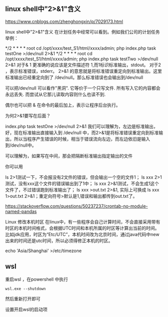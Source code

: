 ## linux shell中"2>&1"含义

https://www.cnblogs.com/zhenghongxin/p/7029173.html


linux shell中"2>&1"含义
在计划任务中经常可以看到。例如我们公司的计划任务举例：

*/2 * * * * root cd /opt/xxxx/test_S1/html/xxxx/admin; php index.php task testOne >/dev/null 2>&1
*/2 * * * * root cd /opt/xxxx/test_S1/html/xxxx/admin; php index.php task testTwo >/dev/null 2>&1
对于& 1 更准确的说应该是文件描述符 1,而1标识标准输出，stdout。
对于2 ，表示标准错误，stderr。
2>&1 的意思就是将标准错误重定向到标准输出。这里标准输出已经重定向到了 /dev/null。那么标准错误也会输出到/dev/null

可以把/dev/null 可以看作"黑洞". 它等价于一个只写文件. 所有写入它的内容都会永远丢失. 而尝试从它那儿读取内容则什么也读不到.

偶尔也可以把 & 在命令的最后加上，表示让程序后台执行。

为何2>&1要写在后面？

index.php task testOne >/dev/null 2>&1
我们可以理解为，左边是标准输出，好，现在标准输出直接输入到 /dev/null 中，而2>&1是将标准错误重定向到标准输出，所以当程序产生错误的时候，相当于错误流向左边，而左边依旧是输入到/dev/null中。

可以理解为，如果写在中间，那会把隔断标准输出指定输出的文件

你可以用

ls 2>1测试一下，不会报没有2文件的错误，但会输出一个空的文件1；
ls xxx 2>1测试，没有xxx这个文件的错误输出到了1中；
ls xxx 2>&1测试，不会生成1这个文件了，不过错误跑到标准输出了；
ls xxx >out.txt 2>&1, 实际上可换成 ls xxx 1>out.txt 2>&1；重定向符号>默认是1,错误和输出都传到out.txt了。


https://stackoverflow.com/questions/50237237/crontab-no-module-named-pandas

Linux 修改本机时区
在linux中，有一些程序会自己计算时间，不会直接采用带有时区的本机时间格式，会根据UTC时间和本机所属的时区等计算出当前的时间。 
比如jdk应用，时区为“Etc/UTC”，本机时间改为北京时间，通过java代码中new 出来的时间还是utc时间，所以必须得修正本机的时区。

echo 'Asia/Shanghai' >/etc/timezone


## wsl

重启wsl ，在powershell 中执行

```
wsl.exe --shutdown
```

然后重新打开即可

设置开启wsl的启动项

